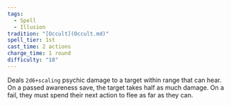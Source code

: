 ```yaml
---  
tags:  
  - Spell  
  - Illusion  
tradition: "[Occult](Occult.md)"  
spell_tier: 1st  
cast_time: 2 actions  
charge_time: 1 round  
difficulty: "18"  
---  
```

Deals `2d6+scaling` psychic damage to a target within range that can hear. On a passed awareness save, the target takes half as much damage. On a fail, they must spend their next action to flee as far as they can.